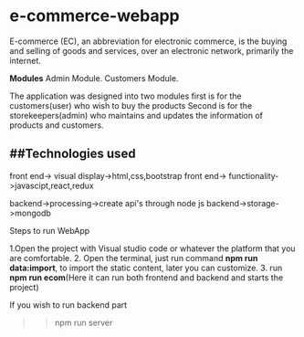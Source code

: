 # e-commerce-webapp
E-commerce (EC), an abbreviation for electronic commerce, 
is the buying and selling of goods and services, 
over an electronic network, primarily the internet.
 
**Modules**
Admin Module.
Customers Module.

The application was designed into two modules first is for the customers(user) who wish to buy the products
Second is for the storekeepers(admin) who maintains and updates the information of products and customers.

##Technologies used
--------------------------------
front end-> visual display->html,css,bootstrap
front end-> functionality->javascipt,react,redux

backend->processing->create api's through node js
backend->storage->mongodb

Steps to run WebApp

1.Open the project with Visual studio code or whatever the platform that you are comfortable.
2. Open the terminal, just run command __npm run data:import__, to import the static content, later you can customize.
3. run __npm run ecom__(Here it can run both frontend and backend and starts the project)

If you wish to run backend part
>> npm run server
